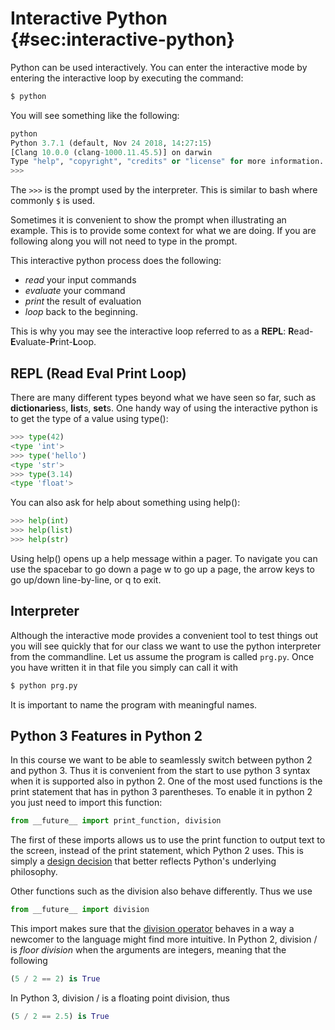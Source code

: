 # Interactive Python {#sec:interactive-python}

Python can be used interactively. You can enter the interactive mode by
entering the interactive loop by executing the command:

```bash
$ python
```

You will see something like the following:

```python
python
Python 3.7.1 (default, Nov 24 2018, 14:27:15) 
[Clang 10.0.0 (clang-1000.11.45.5)] on darwin
Type "help", "copyright", "credits" or "license" for more information.
>>>
```

The `>>>` is the prompt used by the interpreter. This is similar to bash
where commonly `$` is used.

Sometimes it is convenient to show the prompt when illustrating an
example. This is to provide some context for what we are doing. If you
are following along you will not need to type in the prompt.

This interactive python process does the following:

-   *read* your input commands
-   *evaluate* your command
-   *print* the result of evaluation
-   *loop* back to the beginning.

This is why you may see the interactive loop referred to as a **REPL**:
**R**ead-**E**valuate-**P**rint-**L**oop.

## REPL (Read Eval Print Loop)

There are many different types beyond what we have seen so far, such as
**dictionaries**s, **list**s, **set**s. One handy way of using the
interactive python is to get the type of a value using type():

```python 
>>> type(42) 
<type 'int'> 
>>> type('hello') 
<type 'str'> 
>>> type(3.14) 
<type 'float'>
```

You can also ask for help about something using help():

```python
>>> help(int)
>>> help(list)
>>> help(str)
```

Using help() opens up a help message within a pager. To navigate you can
use the spacebar to go down a page w to go up a page, the arrow keys to
go up/down line-by-line, or q to exit.

## Interpreter

Although the interactive mode provides a convenient tool to test
things out you will see quickly that for our class we want to use the
python interpreter from the commandline. Let us assume the program is
called `prg.py`. Once you have written it in that file you simply can call it with

```bash
$ python prg.py
```

It is important to name the program with meaningful names.

## Python 3 Features in Python 2

In this course we want to be able to seamlessly switch between python 2
and python 3. Thus it is convenient from the start to use python 3
syntax when it is supported also in python 2. One of the most used
functions is the print statement that has in python 3 parentheses. To
enable it in python 2 you just need to import this function:

```python
from __future__ import print_function, division
```

The first of these imports allows us to use the print function to output
text to the screen, instead of the print statement, which Python 2 uses.
This is simply a [design
decision](https://www.python.org/dev/peps/pep-3105/) that better
reflects Python's underlying philosophy.

Other functions such as the division also behave differently. Thus we
use

```python 
from __future__ import division
```

This import makes sure that the [division
operator](https://www.python.org/dev/peps/pep-0238/) behaves in a way a
newcomer to the language might find more intuitive. In Python 2,
division / is *floor division* when the arguments are integers, meaning
that the following

```python 
(5 / 2 == 2) is True
```

In Python 3, division / is a floating point division, thus

```python 
(5 / 2 == 2.5) is True
```

